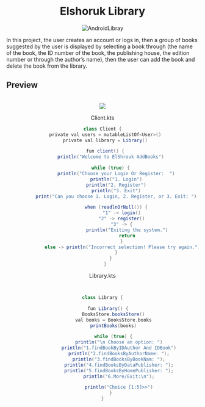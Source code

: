 <h1 align="center">
Elshoruk Library
</h1>
  <p align="center">
<img src="https://thehope-tech.com/images/posts/middle/2022/12/638da4aa65923.png" alt="AndroidLibray"/>
</p>
<p>
  In this project, the user creates an account or logs in, then a group of books suggested by the user is displayed by selecting a book through (the name of the book, the ID number of the book, the publishing house, 
  the edition number or through the author’s name), then the user can add the book and delete the book from the library.
</p>

## Preview
<div align="center">
<br/>
<img src="https://github.com/DoaaMosalam/ElShroukLibrary/assets/40686512/df69f70f-71fc-41a4-b7f1-342be63ddbdf"/>
 <P>Client.kts</P>
  
  ```groovy
class Client {
    private val users = mutableListOf<User>()
    private val library = Library()

    fun client() {
        println("Welcome to ElShrouk AddBooks")

        while (true) {
            println("Choose your Login Or Register:  ")
            println("1. Login")
            println("2. Register")
            println("3. Exit")
            print("Can you choose 1. Login, 2. Register, or 3. Exit: ")

            when (readlnOrNull()) {
                "1" -> login()
                "2" -> register()
                "3" -> {
                    println("Exiting the system.")
                    return
                }
                else -> println("Incorrect selection! Please try again.")
            }
        }
    }
```
<p>Library.kts</p>

```groovy


class Library {

    fun Library() {
        BooksStore.booksStore()
        val books = BooksStore.books
        printBooks(books)

        while (true) {
            println("\n Choose an option: ")
            println("1.findBookByIDAuthor And IDBook")
            println("2.findBooksByAuthorName: ");
            println("3.findBooksByBookNam: ");
            println("4.findBooksByDataPublisher: ");
            println("5.findBooksByHomePublisher: ");
            println("6.More/Exit:\n");

            println("Choice [1:5]>>")
      }
}
```
</div>
